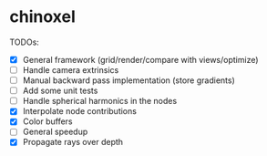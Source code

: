 # chinoxel

TODOs:

- [x] General framework (grid/render/compare with views/optimize)
- [ ] Handle camera extrinsics
- [ ] Manual backward pass implementation (store gradients)
- [ ] Add some unit tests
- [ ] Handle spherical harmonics in the nodes
- [x] Interpolate node contributions
- [x] Color buffers
- [ ] General speedup
- [x] Propagate rays over depth